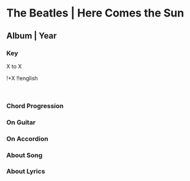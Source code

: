 # The Beatles | Here Comes the Sun
## Album | Year

### Key
X to X
&nbsp;

!+X
!!english





&nbsp;&nbsp;

### Chord Progression


### On Guitar


### On Accordion


### About Song



### About Lyrics


